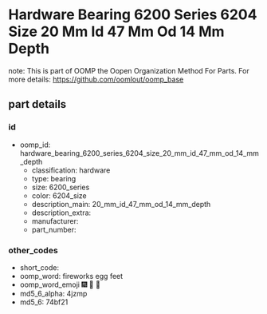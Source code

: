 # Hardware Bearing 6200 Series 6204 Size 20 Mm Id 47 Mm Od 14 Mm Depth  

note: This is part of OOMP the Oopen Organization Method For Parts. For more details: https://github.com/oomlout/oomp_base

##  part details





### id
* oomp_id: hardware_bearing_6200_series_6204_size_20_mm_id_47_mm_od_14_mm_depth
  * classification: hardware
  * type: bearing
  * size: 6200_series
  * color: 6204_size
  * description_main: 20_mm_id_47_mm_od_14_mm_depth
  * description_extra: 
  * manufacturer: 
  * part_number: 

### other_codes
* short_code: 
* oomp_word: fireworks egg feet
* oomp_word_emoji :fireworks: :egg: :feet:
* md5_6_alpha: 4jzmp
* md5_6: 74bf21